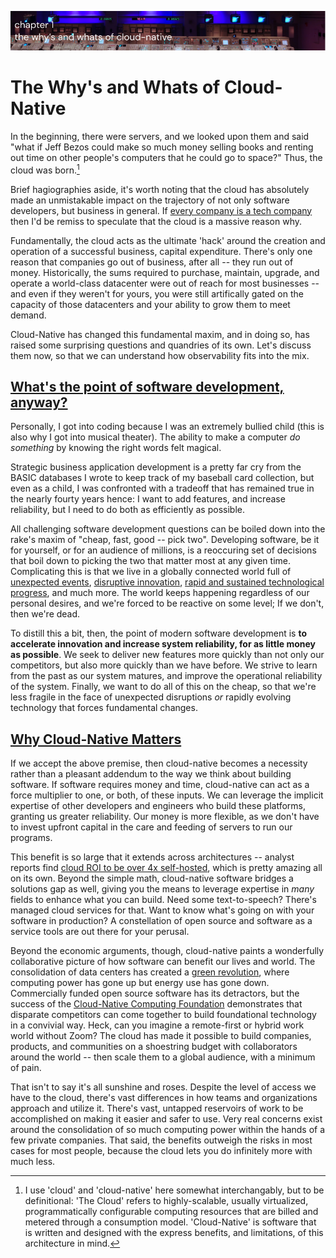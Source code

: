 ![Chapter 1 - The Why's and Whats of Cloud-Native](./img/ch1_header.png)

# The Why's and Whats of Cloud-Native

In the beginning, there were servers, and we looked upon them and said "what if
Jeff Bezos could make so much money selling books and renting out time on other
people's computers that he could go to space?" Thus, the cloud was born.[^1]

Brief hagiographies aside, it's worth noting that the cloud has absolutely made
an unmistakable impact on the trajectory of not only software developers, but
business in general. If [every company is a tech
company](https://www.wsj.com/articles/every-company-is-now-a-tech-company-1543901207)
then I'd be remiss to speculate that the cloud is a massive reason why.

Fundamentally, the cloud acts as the ultimate 'hack' around the creation and
operation of a successful business, capital expenditure. There's only one reason
that companies go out of business, after all -- they run out of money.
Historically, the sums required to purchase, maintain, upgrade, and operate a
world-class datacenter were out of reach for most businesses -- and even if they
weren't for yours, you were still artifically gated on the capacity of those
datacenters and your ability to grow them to meet demand.

Cloud-Native has changed this fundamental maxim, and in doing so, has raised
some surprising questions and quandries of its own. Let's discuss them now, so
that we can understand how observability fits into the mix.

## [What's the point of software development, anyway?](#whats-the-point)

Personally, I got into coding because I was an extremely bullied child (this is
also why I got into musical theater). The ability to make a computer _do
something_ by knowing the right words felt magical.

Strategic business application development is a pretty far cry from the BASIC
databases I wrote to keep track of my baseball card collection, but even as a
child, I was confronted with a tradeoff that has remained true in the nearly
fourty years hence: I want to add features, and increase reliability, but I need
to do both as efficiently as possible.

All challenging software development questions can be boiled down into the
rake's maxim of "cheap, fast, good -- pick two". Developing software, be it for
yourself, or for an audience of millions, is a reoccuring set of decisions that
boil down to picking the two that matter most at any given time. Complicating
this is that we live in a globally connected world full of [unexpected
events](https://www.history.com/this-day-in-history/first-confirmed-case-of-coronavirus-found-in-us-washington-state),
[disruptive innovation](https://en.wikipedia.org/wiki/Disruptive_innovation),
[rapid and sustained technological
progress](https://en.wikipedia.org/wiki/Moore%27s_law#/media/File:Moore's_Law_Transistor_Count_1970-2020.png),
and much more. The world keeps happening regardless of our personal desires, and
we're forced to be reactive on some level; If we don't, then we're dead.

To distill this a bit, then, the point of modern software development is **to
accelerate innovation and increase system reliability, for as little money as
possible**. We seek to deliver new features more quickly than not only our
competitors, but also more quickly than we have before. We strive to learn from
the past as our system matures, and improve the operational reliability of the
system. Finally, we want to do all of this on the cheap, so that we're less
fragile in the face of unexpected disruptions _or_ rapidly evolving technology
that forces fundamental changes.

## [Why Cloud-Native Matters](#why-it-matters)

If we accept the above premise, then cloud-native becomes a necessity rather
than a pleasant addendum to the way we think about building software. If
software requires money and time, cloud-native can act as a force multiplier to
one, or both, of these inputs. We can leverage the implicit expertise of other
developers and engineers who build these platforms, granting us greater
reliability. Our money is more flexible, as we don't have to invest upfront
capital in the care and feeding of servers to run our programs. 

This benefit is so large that it extends across architectures -- analyst reports
find [cloud ROI to be over 4x
self-hosted](https://nucleusresearch.com/wp-content/uploads/2020/11/u176-Cloud-delivers-4.01-times-the-ROI-as-on-premises.pdf),
which is pretty amazing all on its own. Beyond the simple math, cloud-native
software bridges a solutions gap as well, giving you the means to leverage
expertise in _many_ fields to enhance what you can build. Need some
text-to-speech? There's managed cloud services for that. Want to know what's
going on with your software in production? A constellation of open source and
software as a service tools are out there for your perusal. 

Beyond the economic arguments, though, cloud-native paints a wonderfully
collaborative picture of how software can benefit our lives and world. The
consolidation of data centers has created a [green
revolution](https://www.nytimes.com/2020/02/27/technology/cloud-computing-energy-usage.html),
where computing power has gone up but energy use has gone down. Commercially
funded open source software has its detractors, but the success of the
[Cloud-Native Computing Foundation](https://www.cncf.io) demonstrates that
disparate competitors can come together to build foundational technology in a
convivial way. Heck, can you imagine a remote-first or hybrid work world without
Zoom? The cloud has made it possible to build companies, products, and
communities on a shoestring budget with collaborators around the world -- then
scale them to a global audience, with a minimum of pain.

That isn't to say it's all sunshine and roses. Despite the level of access we
have to the cloud, there's vast differences in how teams and organizations
approach and utilize it. There's vast, untapped reservoirs of work to be
accomplished on making it easier and safer to use. Very real concerns exist
around the consolidation of so much computing power within the hands of a few
private companies. That said, the benefits outweigh the risks in most cases for
most people, because the cloud lets you do infinitely more with much less.

[^1]: I use 'cloud' and 'cloud-native' here somewhat interchangably, but to be
    definitional:
    'The Cloud' refers to highly-scalable, usually virtualized, programmatically
    configurable computing resources that are billed and metered through a
    consumption model. 'Cloud-Native' is software that is written and designed
    with the express benefits, and limitations, of this architecture in mind.